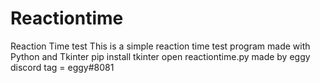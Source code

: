 # Reactiontime
Reaction Time test This is a simple reaction time test program made with Python and Tkinter
pip install tkinter 
open reactiontime.py 
made by eggy discord tag = eggy#8081
